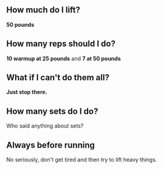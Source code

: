 ## How much do I lift?

**50 pounds**

## How many reps should I do?

**10 warmup at 25 pounds** and **7 at 50 pounds**

## What if I can't do them all?

**Just stop there.**

## How many sets do I do?

Who said anything about sets?

## Always before running

No seriously, don't get tired and then try to lift heavy things.
